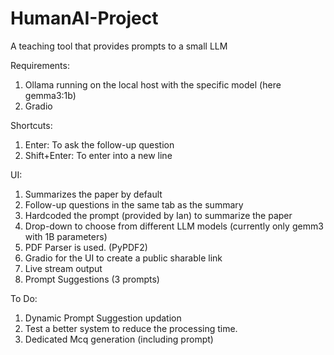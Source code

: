 # HumanAI-Project
A teaching tool that provides prompts to a small LLM

Requirements:
1. Ollama running on the local host with the specific model (here gemma3:1b)
2. Gradio

Shortcuts: 
1. Enter: To ask the follow-up question
2. Shift+Enter: To enter into a new line

UI:
1. Summarizes the paper by default
2. Follow-up questions in the same tab as the summary
3. Hardcoded the prompt (provided by Ian) to summarize the paper
4. Drop-down to choose from different LLM models (currently only gemm3 with 1B parameters)
5. PDF Parser is used. (PyPDF2)
6. Gradio for the UI to create a public sharable link
7. Live stream output
8. Prompt Suggestions (3 prompts)

To Do:
1. Dynamic Prompt Suggestion updation
2. Test a better system to reduce the processing time.
3. Dedicated Mcq generation (including prompt)
